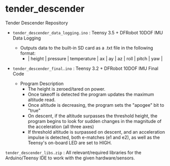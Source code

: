 # tender_descender
Tender Descender Repository

- `tender_descender_data_logging.ino` : Teensy 3.5 + DFRobot 10DOF IMU Data Logging
  - Outputs data to the built-in SD card as a .txt file in the following format:
    - | height | pressure | temperature | ax | ay | az | roll | pitch | yaw |
 
 

- `tender_descender_final.ino` : Teensy 3.2 + DFRobot 10DOF IMU Final Code
  - Program Description
    - The height is zeroed/tared on power. 
    - Once takeoff is detected the program updates the maximum altitude read.
    - Once altitude is decreasing, the program sets the "apogee" bit to "true"
    - On descent, if the altitude surpasses the threshold height, the program begins to look for sudden changes in the magnitude of the   acceleration (all three axes)
    - If threshold altitude is surpassed on descent, and an acceleration impulse is detected, both e-matches (e1 and e2), as well as the Teensy's on-board LED are set to HIGH.

`tender_descender_libs.zip` : All relevant/required libraries for the Arduino/Teensy IDE to work with the given hardware/sensors.
